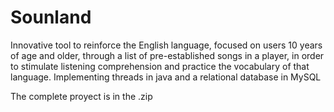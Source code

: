 # Sounland
Innovative tool to reinforce the English language, focused on users 10 years of age and older, through a list of pre-established songs in a player, in order to stimulate listening comprehension and practice the vocabulary of that language. Implementing threads in java and a relational database in MySQL

The complete proyect is in the .zip
